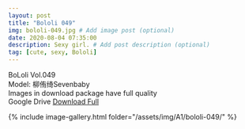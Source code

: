 ```yaml
---
layout: post
title: "Bololi 049"
img: bololi-049.jpg # Add image post (optional)
date: 2020-08-04 07:35:00
description: Sexy girl. # Add post description (optional)
tag: [cute, sexy, Bololi]
---
```

BoLoli Vol.049  
Model: 柳侑绮Sevenbaby                                       
Images in download package have full quality                    
Google Drive [Download Full](http://gestyy.com/ewYgOd)

{% include image-gallery.html folder="/assets/img/A1/bololi-049/" %}
